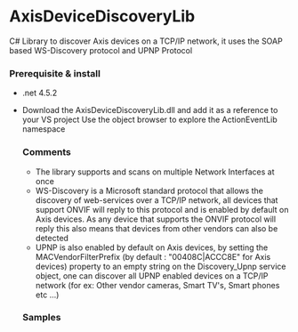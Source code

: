# AxisDeviceDiscoveryLib
C# Library to discover Axis devices on a TCP/IP network, it uses the SOAP based WS-Discovery protocol and UPNP Protocol

<h3>Prerequisite & install</h3>

- .net 4.5.2
- Download the AxisDeviceDiscoveryLib.dll and add it as a reference to your VS project
  Use the object browser to explore the ActionEventLib namespace
  
  <H3>Comments</H3>
  
  - The library supports and scans on multiple Network Interfaces at once
  - WS-Discovery is a Microsoft standard protocol that allows the discovery of web-services over a TCP/IP network, all devices that support ONVIF will reply to this protocol and is enabled by default on Axis devices. As any device that supports the ONVIF protocol will reply this also means that devices from other vendors can also be detected
  - UPNP is also enabled by default on Axis devices, by setting the MACVendorFilterPrefix (by default : "00408C|ACCC8E" for Axis devices) property to an empty string on the Discovery_Upnp service object, one can discover all UPNP enabled devices on a TCP/IP network (for ex: Other vendor cameras, Smart TV's, Smart phones etc ...)
  
  <H3>Samples</H3>
